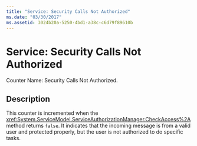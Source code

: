 ```yaml
---
title: "Service: Security Calls Not Authorized"
ms.date: "03/30/2017"
ms.assetid: 3024b20a-5250-4bd1-a38c-c6d79f89610b
---
```

# Service: Security Calls Not Authorized
Counter Name: Security Calls Not Authorized.  
  
## Description  
 This counter is incremented when the <xref:System.ServiceModel.ServiceAuthorizationManager.CheckAccess%2A> method returns `false`. It indicates that the incoming message is from a valid user and protected properly, but the user is not authorized to do specific tasks.
